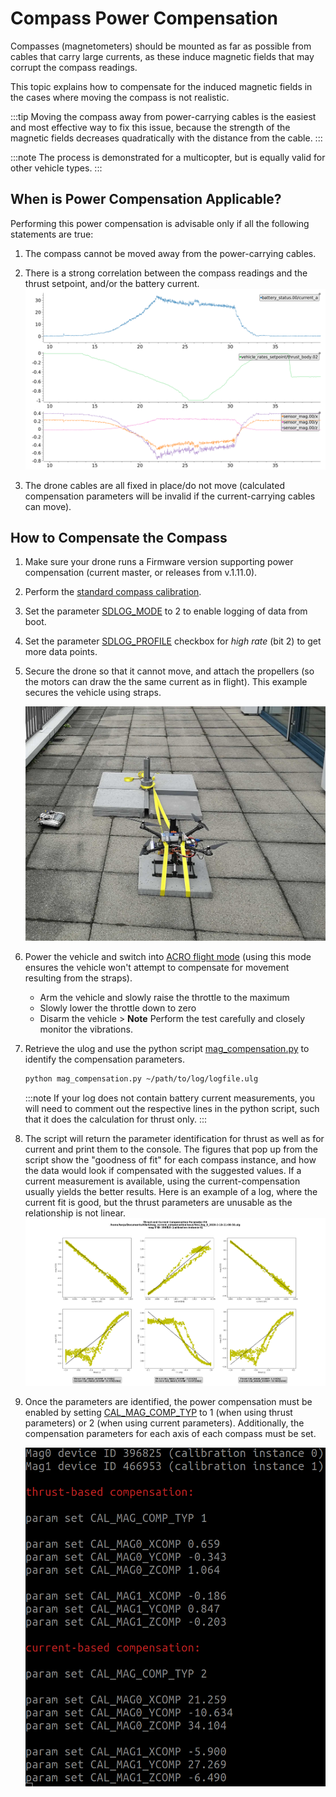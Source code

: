 # Compass Power Compensation

Compasses (magnetometers) should be mounted as far as possible from cables that carry large currents, as these induce magnetic fields that may corrupt the compass readings.

This topic explains how to compensate for the induced magnetic fields in the cases where moving the compass is not realistic.

:::tip
Moving the compass away from power-carrying cables is the easiest and most effective way to fix this issue, because the strength of the magnetic fields decreases quadratically with the distance from the cable.
:::

:::note
The process is demonstrated for a multicopter, but is equally valid for other vehicle types.
:::

<span id="when"></span>
## When is Power Compensation Applicable?

Performing this power compensation is advisable only if all the following statements are true:
1. The compass cannot be moved away from the power-carrying cables.
1. There is a strong correlation between the compass readings and the thrust setpoint, and/or the battery current. ![Corrupted mag](../../assets/advanced_config/corrupted_mag.png)

1. The drone cables are all fixed in place/do not move (calculated compensation parameters will be invalid if the current-carrying cables can move).

<span id="how"></span>
## How to Compensate the Compass

1. Make sure your drone runs a Firmware version supporting power compensation (current master, or releases from v.1.11.0).
1. Perform the [standard compass calibration](../config/compass.md#compass-calibration).
1. Set the parameter [SDLOG_MODE](../advanced_config/parameter_reference.md#SDLOG_MODE) to 2 to enable logging of data from boot.
1. Set the parameter [SDLOG_PROFILE](../advanced_config/parameter_reference.md#SDLOG_PROFILE) checkbox for *high rate* (bit 2) to get more data points.
1. Secure the drone so that it cannot move, and attach the propellers (so the motors can draw the the same current as in flight). This example secures the vehicle using straps.

   ![strap](../../assets/advanced_config/strap.png)
1. Power the vehicle and switch into [ACRO flight mode](../flight_modes/acro_mc.md) (using this mode ensures the vehicle won't attempt to compensate for movement resulting from the straps).
   - Arm the vehicle and slowly raise the throttle to the maximum
   - Slowly lower the throttle down to zero
   - Disarm the vehicle > **Note** Perform the test carefully and closely monitor the vibrations.
1. Retrieve the ulog and use the python script [mag_compensation.py](https://github.com/PX4/PX4-Autopilot/blob/master/src/modules/sensors/vehicle_magnetometer/mag_compensation/python/mag_compensation.py) to identify the compensation parameters.
   ```bash
   python mag_compensation.py ~/path/to/log/logfile.ulg
   ```

   :::note If your log does not contain battery current measurements, you will need to comment out the respective lines in the python script, such that it does the calculation for thrust only.
:::
1. The script will return the parameter identification for thrust as well as for current and print them to the console. The figures that pop up from the script show the "goodness of fit" for each compass instance, and how the data would look if compensated with the suggested values. If a current measurement is available, using the current-compensation usually yields the better results. Here is an example of a log, where the current fit is good, but the thrust parameters are unusable as the relationship is not linear. ![line fit](../../assets/advanced_config/line_fit.png)

1. Once the parameters are identified, the power compensation must be enabled by setting [CAL_MAG_COMP_TYP](../advanced_config/parameter_reference.md#CAL_MAG_COMP_TYP) to 1 (when using thrust parameters) or 2 (when using current parameters). Additionally, the compensation parameters for each axis of each compass must be set.

   ![comp params](../../assets/advanced_config/comp_params.png)
